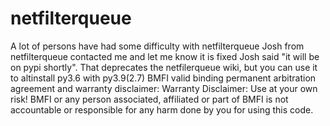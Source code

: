 # netfilterqueue
A lot of persons have had some difficulty with netfilterqueue
Josh from netfilterqueue contacted me and let me know it is fixed Josh said "it will be on pypi shortly".
That deprecates the netfilerqueue wiki, but you can use it to altinstall py3.6 with py3.9(2.7)
BMFI valid binding permanent arbitration agreement and warranty disclaimer:
Warranty Disclaimer: Use at your own risk! BMFI or any person associated, affiliated or part of BMFI is not accountable or responsible for any harm done by you for using this code.

